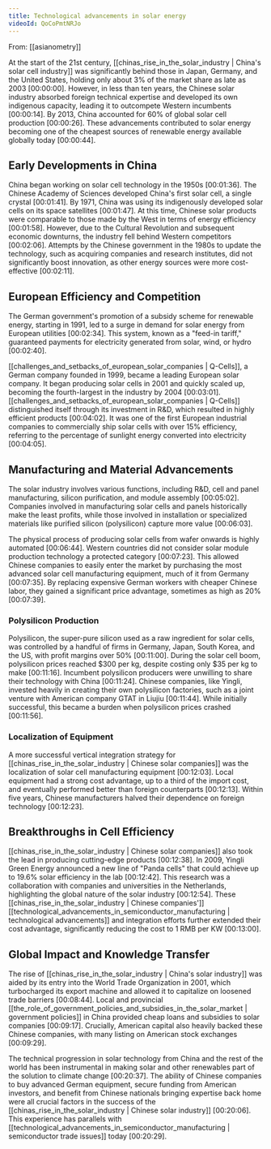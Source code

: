 ```yaml
---
title: Technological advancements in solar energy
videoId: QoCoPmtNRJo
---
```


From: [[asianometry]] <br/> 

At the start of the 21st century, [[chinas_rise_in_the_solar_industry | China's solar cell industry]] was significantly behind those in Japan, Germany, and the United States, holding only about 3% of the market share as late as 2003 <a class="yt-timestamp" data-t="00:00:00">[00:00:00]</a>. However, in less than ten years, the Chinese solar industry absorbed foreign technical expertise and developed its own indigenous capacity, leading it to outcompete Western incumbents <a class="yt-timestamp" data-t="00:00:14">[00:00:14]</a>. By 2013, China accounted for 60% of global solar cell production <a class="yt-timestamp" data-t="00:00:26">[00:00:26]</a>. These advancements contributed to solar energy becoming one of the cheapest sources of renewable energy available globally today <a class="yt-timestamp" data-t="00:00:44">[00:00:44]</a>.

## Early Developments in China

China began working on solar cell technology in the 1950s <a class="yt-timestamp" data-t="00:01:36">[00:01:36]</a>. The Chinese Academy of Sciences developed China's first solar cell, a single crystal <a class="yt-timestamp" data-t="00:01:41">[00:01:41]</a>. By 1971, China was using its indigenously developed solar cells on its space satellites <a class="yt-timestamp" data-t="00:01:47">[00:01:47]</a>. At this time, Chinese solar products were comparable to those made by the West in terms of energy efficiency <a class="yt-timestamp" data-t="00:01:58">[00:01:58]</a>. However, due to the Cultural Revolution and subsequent economic downturns, the industry fell behind Western competitors <a class="yt-timestamp" data-t="00:02:06">[00:02:06]</a>. Attempts by the Chinese government in the 1980s to update the technology, such as acquiring companies and research institutes, did not significantly boost innovation, as other energy sources were more cost-effective <a class="yt-timestamp" data-t="00:02:11">[00:02:11]</a>.

## European Efficiency and Competition

The German government's promotion of a subsidy scheme for renewable energy, starting in 1991, led to a surge in demand for solar energy from European utilities <a class="yt-timestamp" data-t="00:02:34">[00:02:34]</a>. This system, known as a "feed-in tariff," guaranteed payments for electricity generated from solar, wind, or hydro <a class="yt-timestamp" data-t="00:02:40">[00:02:40]</a>.

[[challenges_and_setbacks_of_european_solar_companies | Q-Cells]], a German company founded in 1999, became a leading European solar company. It began producing solar cells in 2001 and quickly scaled up, becoming the fourth-largest in the industry by 2004 <a class="yt-timestamp" data-t="00:03:01">[00:03:01]</a>. [[challenges_and_setbacks_of_european_solar_companies | Q-Cells]] distinguished itself through its investment in R&D, which resulted in highly efficient products <a class="yt-timestamp" data-t="00:04:02">[00:04:02]</a>. It was one of the first European industrial companies to commercially ship solar cells with over 15% efficiency, referring to the percentage of sunlight energy converted into electricity <a class="yt-timestamp" data-t="00:04:05">[00:04:05]</a>.

## Manufacturing and Material Advancements

The solar industry involves various functions, including R&D, cell and panel manufacturing, silicon purification, and module assembly <a class="yt-timestamp" data-t="00:05:02">[00:05:02]</a>. Companies involved in manufacturing solar cells and panels historically make the least profits, while those involved in installation or specialized materials like purified silicon (polysilicon) capture more value <a class="yt-timestamp" data-t="00:06:03">[00:06:03]</a>.

The physical process of producing solar cells from wafer onwards is highly automated <a class="yt-timestamp" data-t="00:06:44">[00:06:44]</a>. Western countries did not consider solar module production technology a protected category <a class="yt-timestamp" data-t="00:07:23">[00:07:23]</a>. This allowed Chinese companies to easily enter the market by purchasing the most advanced solar cell manufacturing equipment, much of it from Germany <a class="yt-timestamp" data-t="00:07:35">[00:07:35]</a>. By replacing expensive German workers with cheaper Chinese labor, they gained a significant price advantage, sometimes as high as 20% <a class="yt-timestamp" data-t="00:07:39">[00:07:39]</a>.

### Polysilicon Production

Polysilicon, the super-pure silicon used as a raw ingredient for solar cells, was controlled by a handful of firms in Germany, Japan, South Korea, and the US, with profit margins over 50% <a class="yt-timestamp" data-t="00:11:00">[00:11:00]</a>. During the solar cell boom, polysilicon prices reached $300 per kg, despite costing only $35 per kg to make <a class="yt-timestamp" data-t="00:11:16">[00:11:16]</a>. Incumbent polysilicon producers were unwilling to share their technology with China <a class="yt-timestamp" data-t="00:11:24">[00:11:24]</a>. Chinese companies, like Yingli, invested heavily in creating their own polysilicon factories, such as a joint venture with American company GTAT in Liujiu <a class="yt-timestamp" data-t="00:11:44">[00:11:44]</a>. While initially successful, this became a burden when polysilicon prices crashed <a class="yt-timestamp" data-t="00:11:56">[00:11:56]</a>.

### Localization of Equipment

A more successful vertical integration strategy for [[chinas_rise_in_the_solar_industry | Chinese solar companies]] was the localization of solar cell manufacturing equipment <a class="yt-timestamp" data-t="00:12:03">[00:12:03]</a>. Local equipment had a strong cost advantage, up to a third of the import cost, and eventually performed better than foreign counterparts <a class="yt-timestamp" data-t="00:12:13">[00:12:13]</a>. Within five years, Chinese manufacturers halved their dependence on foreign technology <a class="yt-timestamp" data-t="00:12:23">[00:12:23]</a>.

## Breakthroughs in Cell Efficiency

[[chinas_rise_in_the_solar_industry | Chinese solar companies]] also took the lead in producing cutting-edge products <a class="yt-timestamp" data-t="00:12:38">[00:12:38]</a>. In 2009, Yingli Green Energy announced a new line of "Panda cells" that could achieve up to 19.6% solar efficiency in the lab <a class="yt-timestamp" data-t="00:12:42">[00:12:42]</a>. This research was a collaboration with companies and universities in the Netherlands, highlighting the global nature of the solar industry <a class="yt-timestamp" data-t="00:12:54">[00:12:54]</a>. These [[chinas_rise_in_the_solar_industry | Chinese companies']] [[technological_advancements_in_semiconductor_manufacturing | technological advancements]] and integration efforts further extended their cost advantage, significantly reducing the cost to 1 RMB per KW <a class="yt-timestamp" data-t="00:13:00">[00:13:00]</a>.

## Global Impact and Knowledge Transfer

The rise of [[chinas_rise_in_the_solar_industry | China's solar industry]] was aided by its entry into the World Trade Organization in 2001, which turbocharged its export machine and allowed it to capitalize on loosened trade barriers <a class="yt-timestamp" data-t="00:08:44">[00:08:44]</a>. Local and provincial [[the_role_of_government_policies_and_subsidies_in_the_solar_market | government policies]] in China provided cheap loans and subsidies to solar companies <a class="yt-timestamp" data-t="00:09:17">[00:09:17]</a>. Crucially, American capital also heavily backed these Chinese companies, with many listing on American stock exchanges <a class="yt-timestamp" data-t="00:09:29">[00:09:29]</a>.

The technical progression in solar technology from China and the rest of the world has been instrumental in making solar and other renewables part of the solution to climate change <a class="yt-timestamp" data-t="00:20:37">[00:20:37]</a>. The ability of Chinese companies to buy advanced German equipment, secure funding from American investors, and benefit from Chinese nationals bringing expertise back home were all crucial factors in the success of the [[chinas_rise_in_the_solar_industry | Chinese solar industry]] <a class="yt-timestamp" data-t="00:20:06">[00:20:06]</a>. This experience has parallels with [[technological_advancements_in_semiconductor_manufacturing | semiconductor trade issues]] today <a class="yt-timestamp" data-t="00:20:29">[00:20:29]</a>.